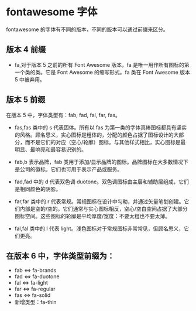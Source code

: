 # fontawesome 字体

fontawesome 的字体有不同的版本，不同的版本可以通过前缀来区分。

## 版本 4 前缀

- fa,对于版本 5 之前的所有 Font Awesome 版本，fa 是唯一用作所有图标的第一个类的类。它是 Font Awesome 的缩写形式。fa 类在 Font Awesome 版本 5 中被弃用。

## 版本 5 前缀

在版本 5 中，字体类型有：fab, fad, fal, far, fas。

- fas,fas 类中的 s 代表固体。所有以 fas 为第一类的字体真棒图标都具有坚实的风格。顾名思义，实心图标是粗体的，分配的颜色占据了图标设计的大部分，而不是它们的对应（空心/轮廓）图标。与其他样式相比，实心图标是最明显、最响亮和最容易识别的。

- fab,b 表示品牌，fab 类用于添加/显示品牌的图标。品牌图标在大多数情况下是公司的徽标。它们也可用于表示产品或服务。

- fad,fad 中的 d 代表双色调 duotone。双色调图标由主层和辅助层组成，它们是相同颜色的阴影。

- far,far 类中的 r 代表常规。常规图标在设计中勾勒，并通过矢量笔划创建。它们内部是空的/空的。它们通常与实心图标相反，空心/空白空间占据了大部分图标空间。这些图标的轮廓是平均厚度/宽度：不要太粗也不要太薄。

- fal,fal 类中的 l 代表 light。浅色图标对于常规图标非常常见，但顾名思义，它们更亮。

## 在版本 6 中，字体类型前缀为：

- fab <=> fa-brands
- fad <=> fa-duotone
- fal <=> fa-light
- far <=> fa-regular
- fas <=> fa-solid
- 新增类型：fa-thin
